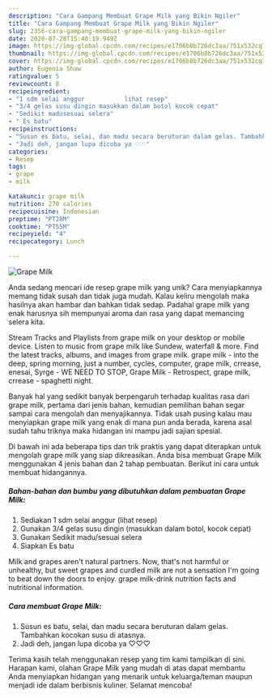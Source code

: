 ```yaml
---
description: "Cara Gampang Membuat Grape Milk yang Bikin Ngiler"
title: "Cara Gampang Membuat Grape Milk yang Bikin Ngiler"
slug: 2356-cara-gampang-membuat-grape-milk-yang-bikin-ngiler
date: 2020-07-28T15:40:19.949Z
image: https://img-global.cpcdn.com/recipes/e1706b8b726dc3aa/751x532cq70/grape-milk-foto-resep-utama.jpg
thumbnail: https://img-global.cpcdn.com/recipes/e1706b8b726dc3aa/751x532cq70/grape-milk-foto-resep-utama.jpg
cover: https://img-global.cpcdn.com/recipes/e1706b8b726dc3aa/751x532cq70/grape-milk-foto-resep-utama.jpg
author: Eugenia Shaw
ratingvalue: 5
reviewcount: 8
recipeingredient:
- "1 sdm selai anggur           lihat resep"
- "3/4 gelas susu dingin masukkan dalam botol kocok cepat"
- "Sedikit madusesuai selera"
- " Es batu"
recipeinstructions:
- "Susun es batu, selai, dan madu secara beruturan dalam gelas. Tambahkan kocokan susu di atasnya."
- "Jadi deh, jangan lupa dicoba ya ♡♡♡"
categories:
- Resep
tags:
- grape
- milk

katakunci: grape milk 
nutrition: 270 calories
recipecuisine: Indonesian
preptime: "PT28M"
cooktime: "PT55M"
recipeyield: "4"
recipecategory: Lunch

---
```



![Grape Milk](https://img-global.cpcdn.com/recipes/e1706b8b726dc3aa/751x532cq70/grape-milk-foto-resep-utama.jpg)

Anda sedang mencari ide resep grape milk yang unik? Cara menyiapkannya memang tidak susah dan tidak juga mudah. Kalau keliru mengolah maka hasilnya akan hambar dan bahkan tidak sedap. Padahal grape milk yang enak harusnya sih mempunyai aroma dan rasa yang dapat memancing selera kita.

Stream Tracks and Playlists from grape milk on your desktop or mobile device. Listen to music from grape milk like Sundew, waterfall &amp; more. Find the latest tracks, albums, and images from grape milk. grape milk - into the deep, spring morning, just a number, cycles, computer, grape milk, crrease, enesai, Syrge - WE NEED TO STOP, Grape Milk - Retrospect, grape milk, crrease - spaghetti night.

Banyak hal yang sedikit banyak berpengaruh terhadap kualitas rasa dari grape milk, pertama dari jenis bahan, kemudian pemilihan bahan segar sampai cara mengolah dan menyajikannya. Tidak usah pusing kalau mau menyiapkan grape milk yang enak di mana pun anda berada, karena asal sudah tahu triknya maka hidangan ini mampu jadi sajian spesial.


Di bawah ini ada beberapa tips dan trik praktis yang dapat diterapkan untuk mengolah grape milk yang siap dikreasikan. Anda bisa membuat Grape Milk menggunakan 4 jenis bahan dan 2 tahap pembuatan. Berikut ini cara untuk membuat hidangannya.

<!--inarticleads1-->

##### Bahan-bahan dan bumbu yang dibutuhkan dalam pembuatan Grape Milk:

1. Sediakan 1 sdm selai anggur           (lihat resep)
1. Gunakan 3/4 gelas susu dingin (masukkan dalam botol, kocok cepat)
1. Gunakan Sedikit madu/sesuai selera
1. Siapkan  Es batu


Milk and grapes aren&#39;t natural partners. Now, that&#39;s not harmful or unhealthy, but sweet grapes and curdled milk are not a sensation I&#39;m going to beat down the doors to enjoy. grape milk-drink nutrition facts and nutritional information. 

<!--inarticleads2-->

##### Cara membuat Grape Milk:

1. Susun es batu, selai, dan madu secara beruturan dalam gelas. Tambahkan kocokan susu di atasnya.
1. Jadi deh, jangan lupa dicoba ya ♡♡♡




Terima kasih telah menggunakan resep yang tim kami tampilkan di sini. Harapan kami, olahan Grape Milk yang mudah di atas dapat membantu Anda menyiapkan hidangan yang menarik untuk keluarga/teman maupun menjadi ide dalam berbisnis kuliner. Selamat mencoba!
